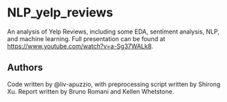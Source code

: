 # NLP_yelp_reviews
An analysis of Yelp Reviews, including some EDA, sentiment analysis, NLP, and machine learning.
Full presentation can be found at https://www.youtube.com/watch?v=a-Sg37WALk8.
## Authors
Code written by @liv-apuzzio, with preprocessing script written by Shirong Xu. Report written by Bruno Romani and Kellen Whetstone.
